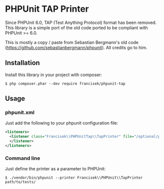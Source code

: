 # PHPUnit TAP Printer

Since PHPUnit 6.0, TAP (Test Anything Protocol) format has been removed.
This library is a simple port of the old code ported to be compliant with PHPUnit >= 6.0.

This is mostly a copy / paste from Sebastian Bergmann's old code (https://github.com/sebastianbergmann/phpunit). 
All credits go to him.

## Installation

Install this library in your project with composer:

```$bash
$ php composer.phar --dev require francisek/phpunit-tap 
```

## Usage

### phpunit.xml

Just add the following to your phpunit configuration file:

```xml
<listeners>
  <listener class="Francisek\\PHPUnitTap\\TapPrinter" file="/optional/path/to/TapPrinter.php">
  </listener>
</listeners>
```

### Command line

Just define the printer as a parameter to PHPUnit:

```$bash
$ ./vendor/bin/phpunit --printer Francisek\\PHPUnit\\TapPrinter path/to/tests/ 
```

